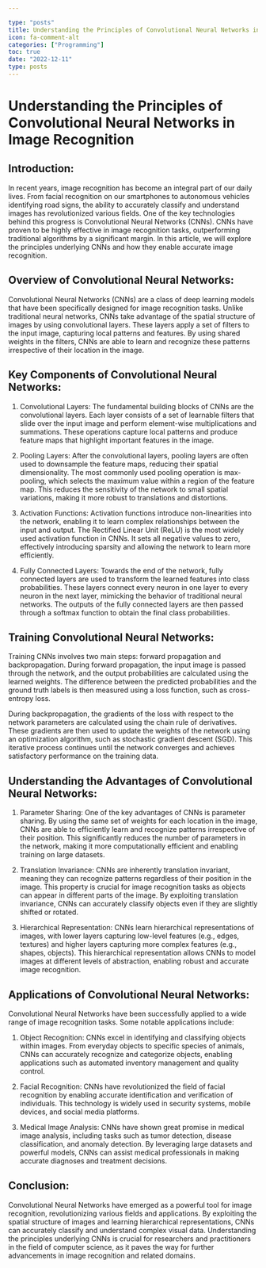 ```yaml
---

type: "posts"
title: Understanding the Principles of Convolutional Neural Networks in Image Recognition
icon: fa-comment-alt
categories: ["Programming"]
toc: true
date: "2022-12-11"
type: posts
---
```





# Understanding the Principles of Convolutional Neural Networks in Image Recognition

## Introduction:

In recent years, image recognition has become an integral part of our daily lives. From facial recognition on our smartphones to autonomous vehicles identifying road signs, the ability to accurately classify and understand images has revolutionized various fields. One of the key technologies behind this progress is Convolutional Neural Networks (CNNs). CNNs have proven to be highly effective in image recognition tasks, outperforming traditional algorithms by a significant margin. In this article, we will explore the principles underlying CNNs and how they enable accurate image recognition.

## Overview of Convolutional Neural Networks:

Convolutional Neural Networks (CNNs) are a class of deep learning models that have been specifically designed for image recognition tasks. Unlike traditional neural networks, CNNs take advantage of the spatial structure of images by using convolutional layers. These layers apply a set of filters to the input image, capturing local patterns and features. By using shared weights in the filters, CNNs are able to learn and recognize these patterns irrespective of their location in the image.

## Key Components of Convolutional Neural Networks:

1. Convolutional Layers: The fundamental building blocks of CNNs are the convolutional layers. Each layer consists of a set of learnable filters that slide over the input image and perform element-wise multiplications and summations. These operations capture local patterns and produce feature maps that highlight important features in the image.

2. Pooling Layers: After the convolutional layers, pooling layers are often used to downsample the feature maps, reducing their spatial dimensionality. The most commonly used pooling operation is max-pooling, which selects the maximum value within a region of the feature map. This reduces the sensitivity of the network to small spatial variations, making it more robust to translations and distortions.

3. Activation Functions: Activation functions introduce non-linearities into the network, enabling it to learn complex relationships between the input and output. The Rectified Linear Unit (ReLU) is the most widely used activation function in CNNs. It sets all negative values to zero, effectively introducing sparsity and allowing the network to learn more efficiently.

4. Fully Connected Layers: Towards the end of the network, fully connected layers are used to transform the learned features into class probabilities. These layers connect every neuron in one layer to every neuron in the next layer, mimicking the behavior of traditional neural networks. The outputs of the fully connected layers are then passed through a softmax function to obtain the final class probabilities.

## Training Convolutional Neural Networks:

Training CNNs involves two main steps: forward propagation and backpropagation. During forward propagation, the input image is passed through the network, and the output probabilities are calculated using the learned weights. The difference between the predicted probabilities and the ground truth labels is then measured using a loss function, such as cross-entropy loss.

During backpropagation, the gradients of the loss with respect to the network parameters are calculated using the chain rule of derivatives. These gradients are then used to update the weights of the network using an optimization algorithm, such as stochastic gradient descent (SGD). This iterative process continues until the network converges and achieves satisfactory performance on the training data.

## Understanding the Advantages of Convolutional Neural Networks:

1. Parameter Sharing: One of the key advantages of CNNs is parameter sharing. By using the same set of weights for each location in the image, CNNs are able to efficiently learn and recognize patterns irrespective of their position. This significantly reduces the number of parameters in the network, making it more computationally efficient and enabling training on large datasets.

2. Translation Invariance: CNNs are inherently translation invariant, meaning they can recognize patterns regardless of their position in the image. This property is crucial for image recognition tasks as objects can appear in different parts of the image. By exploiting translation invariance, CNNs can accurately classify objects even if they are slightly shifted or rotated.

3. Hierarchical Representation: CNNs learn hierarchical representations of images, with lower layers capturing low-level features (e.g., edges, textures) and higher layers capturing more complex features (e.g., shapes, objects). This hierarchical representation allows CNNs to model images at different levels of abstraction, enabling robust and accurate image recognition.

## Applications of Convolutional Neural Networks:

Convolutional Neural Networks have been successfully applied to a wide range of image recognition tasks. Some notable applications include:

1. Object Recognition: CNNs excel in identifying and classifying objects within images. From everyday objects to specific species of animals, CNNs can accurately recognize and categorize objects, enabling applications such as automated inventory management and quality control.

2. Facial Recognition: CNNs have revolutionized the field of facial recognition by enabling accurate identification and verification of individuals. This technology is widely used in security systems, mobile devices, and social media platforms.

3. Medical Image Analysis: CNNs have shown great promise in medical image analysis, including tasks such as tumor detection, disease classification, and anomaly detection. By leveraging large datasets and powerful models, CNNs can assist medical professionals in making accurate diagnoses and treatment decisions.

## Conclusion:

Convolutional Neural Networks have emerged as a powerful tool for image recognition, revolutionizing various fields and applications. By exploiting the spatial structure of images and learning hierarchical representations, CNNs can accurately classify and understand complex visual data. Understanding the principles underlying CNNs is crucial for researchers and practitioners in the field of computer science, as it paves the way for further advancements in image recognition and related domains.